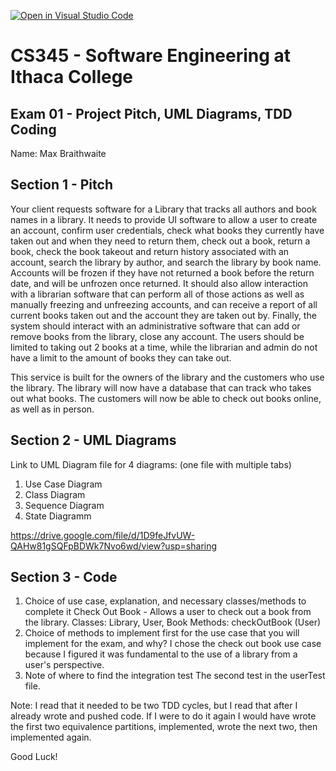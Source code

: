 [![Open in Visual Studio Code](https://classroom.github.com/assets/open-in-vscode-c66648af7eb3fe8bc4f294546bfd86ef473780cde1dea487d3c4ff354943c9ae.svg)](https://classroom.github.com/online_ide?assignment_repo_id=10260444&assignment_repo_type=AssignmentRepo)
# CS345 - Software Engineering at Ithaca College
## Exam 01 - Project Pitch, UML Diagrams, TDD Coding

Name: Max Braithwaite

## Section 1 - Pitch 
Your client requests software for a Library that tracks all authors and book names in a library. It needs to provide UI software to allow a user to create an account, confirm user credentials, check what books they currently have taken out and when they need to return them, check out a book, return a book, check the book takeout and return history associated with an account, search the library by author, and search the library by book name. Accounts will be frozen if they have not returned a book before the return date, and will be unfrozen once returned. It should also allow interaction with a librarian software that can perform all of those actions as well as manually freezing and unfreezing accounts, and can receive a report of all current books taken out and the account they are taken out by. Finally, the system should interact with an administrative software that can add or remove books from the library, close any account.  The users should be limited to taking out 2 books at a time, while the librarian and admin do not have a limit to the amount of books they can take out.

This service is built for the owners of the library and the customers who use the library. The library will now have a database that can track who takes out what books. The customers will now be able to check out books online, as well as in person.


## Section 2 - UML Diagrams

Link to UML Diagram file for 4 diagrams: 
(one file with multiple tabs)
1. Use Case Diagram
2. Class Diagram
3. Sequence Diagram
4. State Diagramm

https://drive.google.com/file/d/1D9feJfvUW-QAHw81gSQFpBDWk7Nvo6wd/view?usp=sharing

## Section 3 - Code 
1. Choice of use case, explanation, and necessary classes/methods to complete it
Check Out Book - Allows a user to check out a book from the library.
Classes: Library, User, Book
Methods: checkOutBook (User)
1. Choice of methods to implement first for the use case that you will implement for the exam, and why?
I chose the check out book use case because I figured it was fundamental to the use of a library from a user's perspective. 
3. Note of where to find the integration test
The second test in the userTest file.

Note: I read that it needed to be two TDD cycles, but I read that after I already wrote and pushed code. If I were to do it again I would have wrote the first two equivalence partitions, implemented, wrote the next two, then implemented again.

Good Luck!


